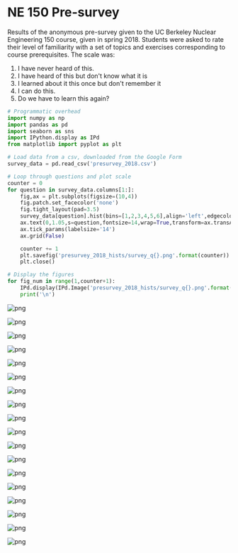 
# NE 150 Pre-survey

Results of the anonymous pre-survey given to the UC Berkeley Nuclear Engineering 150 course, given in spring 2018. Students were asked to rate their level of familiarity with a set of topics and exercises corresponding to course prerequisites. The scale was:

1. I have never heard of this.
2. I have heard of this but don't know what it is
3. I learned about it this once but don't remember it
4. I can do this.
5. Do we have to learn this again?


```python
# Programmatic overhead
import numpy as np
import pandas as pd
import seaborn as sns
import IPython.display as IPd
from matplotlib import pyplot as plt

# Load data from a csv, downloaded from the Google Form
survey_data = pd.read_csv('presurvey_2018.csv')

# Loop through questions and plot scale
counter = 0
for question in survey_data.columns[1:]:
    fig,ax = plt.subplots(figsize=(10,4))
    fig.patch.set_facecolor('none')
    fig.tight_layout(pad=3.5)
    survey_data[question].hist(bins=[1,2,3,4,5,6],align='left',edgecolor='white')
    ax.text(0,1.05,s=question,fontsize=14,wrap=True,transform=ax.transAxes)
    ax.tick_params(labelsize='14')
    ax.grid(False)

    counter += 1
    plt.savefig('presurvey_2018_hists/survey_q{}.png'.format(counter))
    plt.close()

# Display the figures
for fig_num in range(1,counter+1):
    IPd.display(IPd.Image('presurvey_2018_hists/survey_q{}.png'.format(fig_num)))
    print('\n')
```


![png](presurvey_2018_files/presurvey_2018_1_0.png)


    
    



![png](presurvey_2018_files/presurvey_2018_1_2.png)


    
    



![png](presurvey_2018_files/presurvey_2018_1_4.png)


    
    



![png](presurvey_2018_files/presurvey_2018_1_6.png)


    
    



![png](presurvey_2018_files/presurvey_2018_1_8.png)


    
    



![png](presurvey_2018_files/presurvey_2018_1_10.png)


    
    



![png](presurvey_2018_files/presurvey_2018_1_12.png)


    
    



![png](presurvey_2018_files/presurvey_2018_1_14.png)


    
    



![png](presurvey_2018_files/presurvey_2018_1_16.png)


    
    



![png](presurvey_2018_files/presurvey_2018_1_18.png)


    
    



![png](presurvey_2018_files/presurvey_2018_1_20.png)


    
    



![png](presurvey_2018_files/presurvey_2018_1_22.png)


    
    



![png](presurvey_2018_files/presurvey_2018_1_24.png)


    
    



![png](presurvey_2018_files/presurvey_2018_1_26.png)


    
    



![png](presurvey_2018_files/presurvey_2018_1_28.png)


    
    



![png](presurvey_2018_files/presurvey_2018_1_30.png)


    
    



![png](presurvey_2018_files/presurvey_2018_1_32.png)


    
    



![png](presurvey_2018_files/presurvey_2018_1_34.png)


    
    

